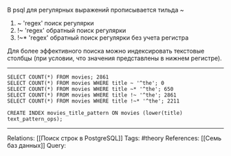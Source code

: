 В psql для регулярных выражений прописывается тильда ~
1. ~ 'regex' поиск регулярки
2. !~ 'regex' обратный поиск регулярки
3. !~* 'regex' обратный поиск регулярки без учета регистра

Для более эффективного поиска можно индексировать текстовые столбцы (при условии, что значения представлены в нижнем регистре). 

___
```
SELECT COUNT(*) FROM movies; 2861
SELECT COUNT(*) FROM movies WHERE title ~ '^the'; 0
SELECT COUNT(*) FROM movies WHERE title ~* '^the'; 650
SELECT COUNT(*) FROM movies WHERE title !~ '^the'; 2861
SELECT COUNT(*) FROM movies WHERE title !~* '^the'; 2211

CREATE INDEX movies_title_pattern ON movies (lower(title) text_pattern_ops);
```

___
Relations: [[Поиск строк в PostgreSQL]] 
Tags: #theory 
References: [[Семь баз данных]] 
Query: 